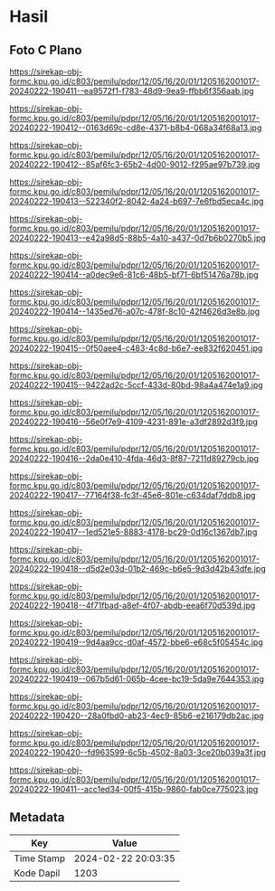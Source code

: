 # Hasil

## Foto C Plano

https://sirekap-obj-formc.kpu.go.id/c803/pemilu/pdpr/12/05/16/20/01/1205162001017-20240222-190411--ea9572f1-f783-48d9-9ea9-ffbb6f356aab.jpg

https://sirekap-obj-formc.kpu.go.id/c803/pemilu/pdpr/12/05/16/20/01/1205162001017-20240222-190412--0163d69c-cd8e-4371-b8b4-068a34f68a13.jpg

https://sirekap-obj-formc.kpu.go.id/c803/pemilu/pdpr/12/05/16/20/01/1205162001017-20240222-190412--85af6fc3-65b2-4d00-9012-f295ae97b739.jpg

https://sirekap-obj-formc.kpu.go.id/c803/pemilu/pdpr/12/05/16/20/01/1205162001017-20240222-190413--522340f2-8042-4a24-b697-7e6fbd5eca4c.jpg

https://sirekap-obj-formc.kpu.go.id/c803/pemilu/pdpr/12/05/16/20/01/1205162001017-20240222-190413--e42a98d5-88b5-4a10-a437-0d7b6b0270b5.jpg

https://sirekap-obj-formc.kpu.go.id/c803/pemilu/pdpr/12/05/16/20/01/1205162001017-20240222-190414--a0dec9e6-81c6-48b5-bf71-6bf51476a78b.jpg

https://sirekap-obj-formc.kpu.go.id/c803/pemilu/pdpr/12/05/16/20/01/1205162001017-20240222-190414--1435ed76-a07c-478f-8c10-42f4626d3e8b.jpg

https://sirekap-obj-formc.kpu.go.id/c803/pemilu/pdpr/12/05/16/20/01/1205162001017-20240222-190415--0f50aee4-c483-4c8d-b6e7-ee832f620451.jpg

https://sirekap-obj-formc.kpu.go.id/c803/pemilu/pdpr/12/05/16/20/01/1205162001017-20240222-190415--9422ad2c-5ccf-433d-80bd-98a4a474e1a9.jpg

https://sirekap-obj-formc.kpu.go.id/c803/pemilu/pdpr/12/05/16/20/01/1205162001017-20240222-190416--56e0f7e9-4109-4231-891e-a3df2892d3f9.jpg

https://sirekap-obj-formc.kpu.go.id/c803/pemilu/pdpr/12/05/16/20/01/1205162001017-20240222-190416--2da0e410-4fda-46d3-8f87-7211d89279cb.jpg

https://sirekap-obj-formc.kpu.go.id/c803/pemilu/pdpr/12/05/16/20/01/1205162001017-20240222-190417--77164f38-fc3f-45e6-801e-c634daf7ddb8.jpg

https://sirekap-obj-formc.kpu.go.id/c803/pemilu/pdpr/12/05/16/20/01/1205162001017-20240222-190417--1ed521e5-8883-4178-bc29-0d16c1367db7.jpg

https://sirekap-obj-formc.kpu.go.id/c803/pemilu/pdpr/12/05/16/20/01/1205162001017-20240222-190418--d5d2e03d-01b2-469c-b6e5-9d3d42b43dfe.jpg

https://sirekap-obj-formc.kpu.go.id/c803/pemilu/pdpr/12/05/16/20/01/1205162001017-20240222-190418--4f71fbad-a8ef-4f07-abdb-eea6f70d539d.jpg

https://sirekap-obj-formc.kpu.go.id/c803/pemilu/pdpr/12/05/16/20/01/1205162001017-20240222-190419--9d4aa9cc-d0af-4572-bbe6-e68c5f05454c.jpg

https://sirekap-obj-formc.kpu.go.id/c803/pemilu/pdpr/12/05/16/20/01/1205162001017-20240222-190419--067b5d61-065b-4cee-bc19-5da9e7644353.jpg

https://sirekap-obj-formc.kpu.go.id/c803/pemilu/pdpr/12/05/16/20/01/1205162001017-20240222-190420--28a0fbd0-ab23-4ec9-85b6-e216179db2ac.jpg

https://sirekap-obj-formc.kpu.go.id/c803/pemilu/pdpr/12/05/16/20/01/1205162001017-20240222-190420--fd963599-6c5b-4502-8a03-3ce20b039a3f.jpg

https://sirekap-obj-formc.kpu.go.id/c803/pemilu/pdpr/12/05/16/20/01/1205162001017-20240222-190411--acc1ed34-00f5-415b-9860-fab0ce775023.jpg


## Metadata

| Key        | Value               |
| ---------- | ------------------- |
| Time Stamp | 2024-02-22 20:03:35 |
| Kode Dapil | 1203                |



